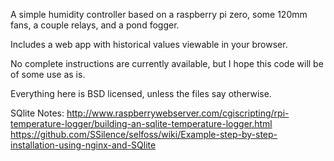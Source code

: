 

A simple humidity controller based on a raspberry pi zero, some 120mm fans, a couple relays, and a pond fogger.

Includes a web app with historical values viewable in your browser.

No complete instructions are currently available, but I hope this code will be of some use as is.

Everything here is BSD licensed, unless the files say otherwise.


SQlite Notes:
http://www.raspberrywebserver.com/cgiscripting/rpi-temperature-logger/building-an-sqlite-temperature-logger.html
https://github.com/SSilence/selfoss/wiki/Example-step-by-step-installation-using-nginx-and-SQlite
